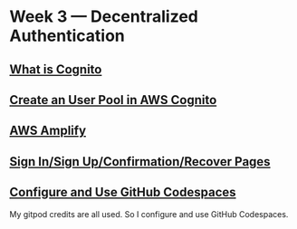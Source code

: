 # Week 3 — Decentralized Authentication

## [What is Cognito](w3/cognito.md)

## [Create an User Pool in AWS Cognito](w3/cognito_user_pool.md)

## [AWS Amplify](w3/amplify.md)

## [Sign In/Sign Up/Confirmation/Recover Pages](w3/signin.md)

## [Configure and Use GitHub Codespaces](w3/codespace.md)

My gitpod credits are all used. So I configure and use GitHub Codespaces.